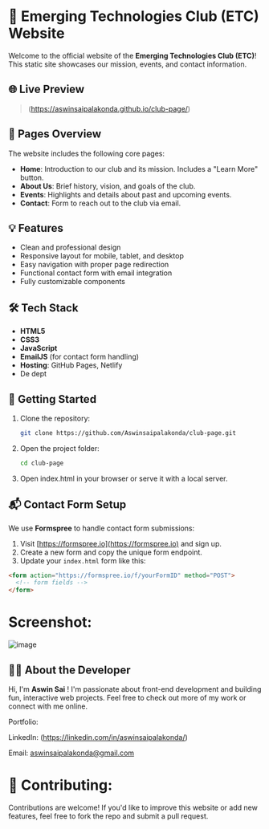 # 🚀 Emerging Technologies Club (ETC) Website

Welcome to the official website of the **Emerging Technologies Club (ETC)**!  
This static site showcases our mission, events, and contact information.

## 🌐 Live Preview

> (https://aswinsaipalakonda.github.io/club-page/)

## 📂 Pages Overview

The website includes the following core pages:

- **Home**: Introduction to our club and its mission. Includes a "Learn More" button.
- **About Us**: Brief history, vision, and goals of the club.
- **Events**: Highlights and details about past and upcoming events.
- **Contact**: Form to reach out to the club via email.

## 💡 Features

- Clean and professional design
- Responsive layout for mobile, tablet, and desktop
- Easy navigation with proper page redirection
- Functional contact form with email integration
- Fully customizable components

## 🛠️ Tech Stack

- **HTML5**
- **CSS3**
- **JavaScript**
- **EmailJS** (for contact form handling)
- **Hosting**: GitHub Pages, Netlify
- De dept
  
## 🚀 Getting Started

1. Clone the repository:
   ```bash
   git clone https://github.com/Aswinsaipalakonda/club-page.git
   ```
2. Open the project folder:
   ```bash
   cd club-page
   ```

3. Open index.html in your browser or serve it with a local server.

## 📬 Contact Form Setup

We use **Formspree** to handle contact form submissions:

1. Visit [https://formspree.io](https://formspree.io) and sign up.
2. Create a new form and copy the unique form endpoint.
3. Update your `index.html` form like this:

```html
<form action="https://formspree.io/f/yourFormID" method="POST">
  <!-- form fields -->
</form>
```
# Screenshot:
![image](https://github.com/user-attachments/assets/500ca21b-9ce5-4e67-9f2f-7948d62a5944)

## 🙋‍♂️ About the Developer
Hi, I'm **Aswin Sai** ! I'm passionate about front-end development and building fun, interactive web projects.
Feel free to check out more of my work or connect with me online.

Portfolio: 

LinkedIn: (https://linkedin.com/in/aswinsaipalakonda/)

Email: aswinsaipalakonda@gmail.com

# 🤝 Contributing: 
Contributions are welcome! If you'd like to improve this website or add new features, feel free to fork the repo and submit a pull request.

